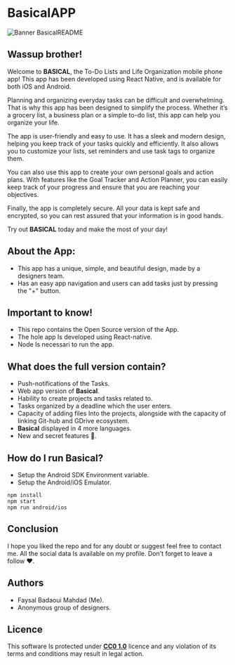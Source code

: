 # BasicalAPP
![Banner BasicalREADME](https://user-images.githubusercontent.com/73638078/219115922-9550e885-ed38-4317-a08a-c831dd7ce1be.jpg)
## Wassup brother!
Welcome to **BASICAL**, the To-Do Lists and Life Organization mobile phone app! This app has been developed using React Native, and is available for both iOS and Android. 


Planning and organizing everyday tasks can be difficult and overwhelming. That is why this app has been designed to simplify the process. Whether it’s a grocery list, a business plan or a simple to-do list, this app can help you organize your life. 


The app is user-friendly and easy to use. It has a sleek and modern design, helping you keep track of your tasks quickly and efficiently. It also allows you to customize your lists, set reminders and use task tags to organize them. 


You can also use this app to create your own personal goals and action plans. With features like the Goal Tracker and Action Planner, you can easily keep track of your progress and ensure that you are reaching your objectives. 


Finally, the app is completely secure. All your data is kept safe and encrypted, so you can rest assured that your information is in good hands. 


Try out **BASICAL** today and make the most of your day!
## About the App:
* This app has a unique, simple, and beautiful design, made by a designers team.
* Has an easy app navigation and users can add tasks just by pressing the "+" button.
## Important to know!
* This repo contains the Open Source version of the App.
* The hole app Is developed using React-native.
* Node Is necessari to run the app.
## What does the full version contain?
* Push-notifications of the Tasks.
* Web app version of **Basical**.
* Hability to create projects and tasks related to.
* Tasks organized by a deadline which the user enters.
* Capacity of adding files Into the projects, alongside with the capacity of linking Git-hub and GDrive ecosystem. 
* **Basical** displayed in 4 more languages.
* New and secret features 🤫. 
## How do I run **Basical**?
* Setup the Android SDK Environment variable.
* Setup the Android/iOS Emulator.
```
npm install
npm start
npm run android/ios
```
## Conclusion
I hope you liked the repo and for any doubt or suggest feel free to contact me. All the social data Is available on my profile.
Don't forget to leave a follow ❤️.
## Authors
* Faysal Badaoui Mahdad (Me).
* Anonymous group of designers.
## Licence
This software Is protected under **[CC0 1.0](https://github.com/FaysalBM/Basical/blob/main/LICENSE.md)** licence and any violation of its terms and conditions may result in legal action. 
